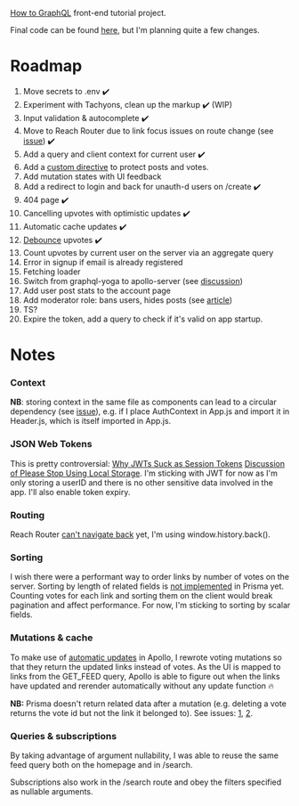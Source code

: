 [How to GraphQL](https://www.howtographql.com/react-apollo/) front-end tutorial project.

Final code can be found [here](https://github.com/howtographql/react-apollo), but I'm planning quite a few changes.

# Roadmap

1. Move secrets to .env ✔️
2. Experiment with Tachyons, clean up the markup ✔️ (WIP)
3. Input validation & autocomplete ✔️
4. Move to Reach Router due to link focus issues on route change (see [issue](https://github.com/ReactTraining/react-router/issues/5210)) ✔️
5. Add a query and client context for current user ✔️
6. Add a [custom directive](https://codeburst.io/use-custom-directives-to-protect-your-graphql-apis-a78cbbe17355) to protect posts and votes.
7. Add mutation states with UI feedback
8. Add a redirect to login and back for unauth-d users on /create ✔️
9. 404 page ✔️
10. Cancelling upvotes with optimistic updates ✔️
11. Automatic cache updates ✔️
12. [Debounce](https://www.npmjs.com/package/apollo-link-debounce) upvotes ✔️
13. Count upvotes by current user on the server via an aggregate query
14. Error in signup if email is already registered
15. Fetching loader
16. Switch from graphql-yoga to apollo-server (see [discussion](https://github.com/prisma/graphql-yoga/issues/449))
17. Add user post stats to the account page
18. Add moderator role: bans users, hides posts (see [article](https://blog.apollographql.com/authorization-in-graphql-452b1c402a9))
19. TS?
20. Expire the token, add a query to check if it's valid on app startup.

# Notes

### Context

**NB**: storing context in the same file as components can lead to a circular dependency (see [issue](https://github.com/facebook/react/issues/13969)), e.g. if I place AuthContext in App.js and import it in Header.js, which is itself imported in App.js.

### JSON Web Tokens

This is pretty controversial:
[Why JWTs Suck as Session Tokens](https://developer.okta.com/blog/2017/08/17/why-jwts-suck-as-session-tokens)
[Discussion of Please Stop Using Local Storage](https://dev.to/rdegges/please-stop-using-local-storage-1i04/comments). I'm sticking with JWT for now as I'm only storing a userID and there is no other sensitive data involved in the app. I'll also enable token expiry.

### Routing

Reach Router [can't navigate back](https://github.com/reach/router/issues/44) yet, I'm using window.history.back().

### Sorting

I wish there were a performant way to order links by number of votes on the server. Sorting by length of related fields is [not implemented](https://stackoverflow.com/questions/53625619/query-to-get-data-ordered-by-the-number-of-items-in-a-relation) in Prisma yet. Counting votes for each link and sorting them on the client would break pagination and affect performance. For now, I'm sticking to sorting by scalar fields.

### Mutations & cache

To make use of [automatic updates](https://www.apollographql.com/docs/react/advanced/caching.html#automatic-updates) in Apollo, I rewrote voting mutations so that they return the updated links instead of votes. As the UI is mapped to links from the GET_FEED query, Apollo is able to figure out when the links have updated and rerender automatically without any update function 🔥

**NB:** Prisma doesn't return related data after a mutation (e.g. deleting a vote returns the vote id but not the link it belonged to). See issues: [1](https://github.com/prisma/graphcool-framework/issues/519), [2](https://github.com/prisma/prisma/issues/2347).

### Queries & subscriptions

By taking advantage of argument nullability, I was able to reuse the same feed query both on the homepage and in /search.

Subscriptions also work in the /search route and obey the filters specified as nullable arguments.
